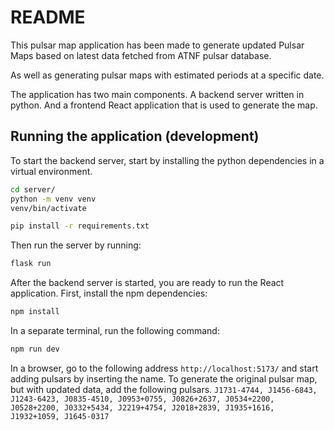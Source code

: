 # README

This pulsar map application has been made to generate updated 
Pulsar Maps based on latest data fetched from ATNF pulsar database.

As well as generating pulsar maps with estimated periods at a specific date.

The application has two main components. A backend server written in python.
And a frontend React application that is used to generate the map.

## Running the application (development)
To start the backend server, start by installing the python dependencies in a virtual environment.
```bash
cd server/
python -m venv venv
venv/bin/activate

pip install -r requirements.txt
```

Then run the server by running:
```bash
flask run
```

After the backend server is started, you are ready to run the React application.
First, install the npm dependencies:
```bash
npm install
```
In a separate terminal, run the following command:
```bash
npm run dev
```

In a browser, go to the following address `http://localhost:5173/` and start adding pulsars by inserting the name.
To generate the original pulsar map, but with updated data, add the following pulsars.
`J1731-4744, J1456-6843, J1243-6423, J0835-4510, J0953+0755, J0826+2637,
J0534+2200, J0528+2200, J0332+5434, J2219+4754, J2018+2839, J1935+1616,
J1932+1059, J1645-0317`

